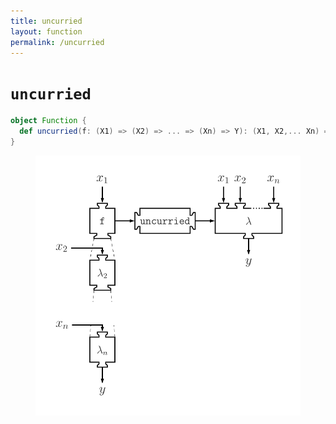 ```yaml
---
title: uncurried
layout: function
permalink: /uncurried
---
```


# `uncurried`

~~~ scala
object Function {
  def uncurried(f: (X1) => (X2) => ... => (Xn) => Y): (X1, X2,... Xn) => Y
}
~~~

<figure class="diagram">
  <img src="images/uncurried.svg" alt="uncurried function">
  <!-- <figcaption class="diagram-desc"><code>uncurried</code> uses <code>p</code> to classify elements into two groups</figcaption> -->
</figure>
